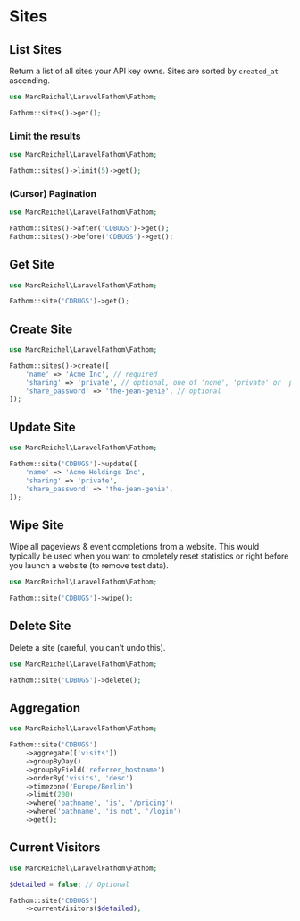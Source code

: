 # Sites

## List Sites

Return a list of all sites your API key owns. Sites are sorted by `created_at` ascending.

```php
use MarcReichel\LaravelFathom\Fathom;

Fathom::sites()->get();
```

### Limit the results

```php
use MarcReichel\LaravelFathom\Fathom;

Fathom::sites()->limit(5)->get();
```

### (Cursor) Pagination

```php
use MarcReichel\LaravelFathom\Fathom;

Fathom::sites()->after('CDBUGS')->get();
Fathom::sites()->before('CDBUGS')->get();
```

## Get Site

```php
use MarcReichel\LaravelFathom\Fathom;

Fathom::site('CDBUGS')->get();
```

## Create Site

```php
use MarcReichel\LaravelFathom\Fathom;

Fathom::sites()->create([
    'name' => 'Acme Inc', // required
    'sharing' => 'private', // optional, one of 'none', 'private' or 'public'
    'share_password' => 'the-jean-genie', // optional
]);
```

## Update Site

```php
use MarcReichel\LaravelFathom\Fathom;

Fathom::site('CDBUGS')->update([
    'name' => 'Acme Holdings Inc',
    'sharing' => 'private',
    'share_password' => 'the-jean-genie',
]);
```

## Wipe Site

Wipe all pageviews & event completions from a website. This would typically be used when you want to cmpletely reset
statistics or right before you launch a website (to remove test data).

```php
use MarcReichel\LaravelFathom\Fathom;

Fathom::site('CDBUGS')->wipe();
```

## Delete Site

Delete a site (careful, you can't undo this).

```php
use MarcReichel\LaravelFathom\Fathom;

Fathom::site('CDBUGS')->delete();
```

## Aggregation

```php
use MarcReichel\LaravelFathom\Fathom;

Fathom::site('CDBUGS')
    ->aggregate(['visits'])
    ->groupByDay()
    ->groupByField('referrer_hostname')
    ->orderBy('visits', 'desc')
    ->timezone('Europe/Berlin')
    ->limit(200)
    ->where('pathname', 'is', '/pricing')
    ->where('pathname', 'is not', '/login')
    ->get();
```

## Current Visitors

```php
use MarcReichel\LaravelFathom\Fathom;

$detailed = false; // Optional

Fathom::site('CDBUGS')
    ->currentVisitors($detailed);
```
